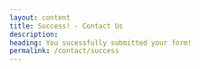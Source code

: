 ```yaml
---
layout: content
title: Success! - Contact Us 
description:
heading: You sucessfully submitted your form!
permalink: /contact/success
---
```

##     

      

